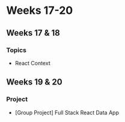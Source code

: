 # Weeks 17-20

## **Weeks 17 & 18**

### Topics

* React Context

## Weeks 19 & 20

### Project

* \[Group Project\] Full Stack React Data App

